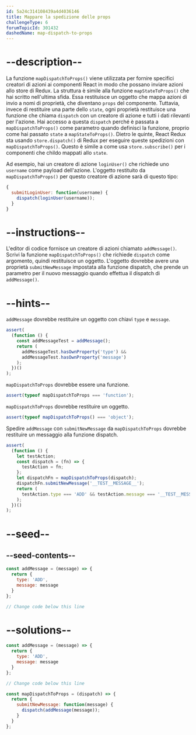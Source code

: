 ```yaml
---
id: 5a24c314108439a4d4036146
title: Mappare la spedizione delle props
challengeType: 6
forumTopicId: 301432
dashedName: map-dispatch-to-props
---
```


# --description--

La funzione `mapDispatchToProps()` viene utilizzata per fornire specifici creatori di azioni ai componenti React in modo che possano inviare azioni allo store di Redux. La struttura è simile alla funzione `mapStateToProps()` che hai scritto nell'ultima sfida. Essa restituisce un oggetto che mappa azioni di invio a nomi di proprietà, che diventano `props` del componente. Tuttavia, invece di restituire una parte dello `state`, ogni proprietà restituisce una funzione che chiama `dispatch` con un creatore di azione e tutti i dati rilevanti per l'azione. Hai accesso a questa `dispatch` perché è passata a `mapDispatchToProps()` come parametro quando definisci la funzione, proprio come hai passato `state` a `mapStateToProps()`. Dietro le quinte, React Redux sta usando `store.dispatch()` di Redux per eseguire queste spedizioni con `mapDispatchToProps()`. Questo è simile a come usa `store.subscribe()` per i componenti che childo mappati allo `state`.

Ad esempio, hai un creatore di azione `loginUser()` che richiede uno `username` come payload dell'azione. L'oggetto restituito da `mapDispatchToProps()` per questo creatore di azione sarà di questo tipo:

```jsx
{
  submitLoginUser: function(username) {
    dispatch(loginUser(username));
  }
}
```

# --instructions--

L'editor di codice fornisce un creatore di azioni chiamato `addMessage()`. Scrivi la funzione `mapDispatchToProps()` che richiede `dispatch` come argomento, quindi restituisce un oggetto. L'oggetto dovrebbe avere una proprietà `submitNewMessage` impostata alla funzione dispatch, che prende un parametro per il nuovo messaggio quando effettua il dispatch di `addMessage()`.

# --hints--

`addMessage` dovrebbe restituire un oggetto con chiavi `type` e `message`.

```js
assert(
  (function () {
    const addMessageTest = addMessage();
    return (
      addMessageTest.hasOwnProperty('type') &&
      addMessageTest.hasOwnProperty('message')
    );
  })()
);
```

`mapDispatchToProps` dovrebbe essere una funzione.

```js
assert(typeof mapDispatchToProps === 'function');
```

`mapDispatchToProps` dovrebbe restituire un oggetto.

```js
assert(typeof mapDispatchToProps() === 'object');
```

Spedire `addMessage` con `submitNewMessage` da `mapDispatchToProps` dovrebbe restituire un messaggio alla funzione dispatch.

```js
assert(
  (function () {
    let testAction;
    const dispatch = (fn) => {
      testAction = fn;
    };
    let dispatchFn = mapDispatchToProps(dispatch);
    dispatchFn.submitNewMessage('__TEST__MESSAGE__');
    return (
      testAction.type === 'ADD' && testAction.message === '__TEST__MESSAGE__'
    );
  })()
);
```

# --seed--

## --seed-contents--

```jsx
const addMessage = (message) => {
  return {
    type: 'ADD',
    message: message
  }
};

// Change code below this line
```

# --solutions--

```jsx
const addMessage = (message) => {
  return {
    type: 'ADD',
    message: message
  }
};

// Change code below this line

const mapDispatchToProps = (dispatch) => {
  return {
    submitNewMessage: function(message) {
      dispatch(addMessage(message));
    }
  }
};
```
